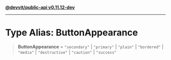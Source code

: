 [**@devvit/public-api v0.11.12-dev**](../../../../../../README.md)

---

# Type Alias: ButtonAppearance

> **ButtonAppearance** = `"secondary"` \| `"primary"` \| `"plain"` \| `"bordered"` \| `"media"` \| `"destructive"` \| `"caution"` \| `"success"`
